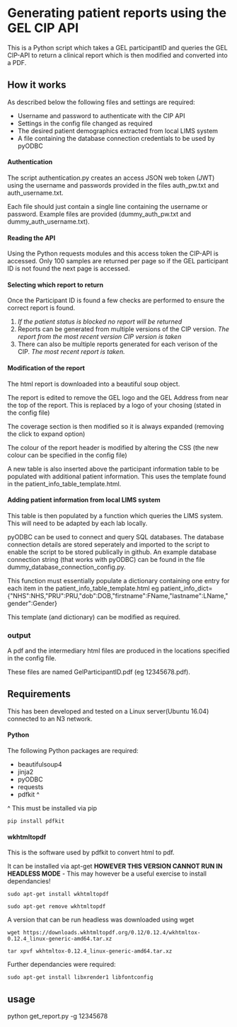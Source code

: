 # Generating patient reports using the GEL CIP API
This is a Python script which takes a GEL participantID and queries the GEL CIP-API to return a clinical report which is then modified and converted into a PDF.
## How it works
As described below the following files and settings are required:

- Username and password to authenticate with the CIP API
- Settings in the config file changed as required 
- The desired patient demographics extracted from local LIMS system
- A file containing the database connection credentials to be used by pyODBC
#### Authentication
The script authentication.py creates an access JSON web token (JWT) using the username and passwords provided in the files auth_pw.txt and auth_username.txt.

Each file should just contain a single line containing the username or password. Example files are provided (dummy_auth_pw.txt and dummy_auth_username.txt).
#### Reading the API
Using the Python requests modules and this access token the CIP-API is accessed. Only 100 samples are returned per page so if the GEL participant ID is not found the next page is accessed.
#### Selecting which report to return
Once the Participant ID is found a few checks are performed to ensure the correct report is found.
1. *If the patient status is blocked no report will be returned*
2. Reports can be generated from multiple versions of the CIP version. *The report from the most recent version CIP version is taken*
3. There can also be multiple reports generated for each verison of the CIP. *The most recent report is taken.*
#### Modification of the report
The html report is downloaded into a beautiful soup object.

The report is edited to remove the GEL logo and the GEL Address from near the top of the report. This is replaced by a logo of your chosing (stated in the config file)

The coverage section is then modified so it is always expanded (removing the click to expand option)

The colour of the report header is modified by altering the CSS (the new colour can be specified in the config file)

A new table is also inserted above the participant information table to be populated with additional patient information. This uses the template found in the patient_info_table_template.html.
#### Adding patient information from local LIMS system
This table is then populated by a function which queries the LIMS system. This will need to be adapted by each lab locally.

pyODBC can be used to connect and query SQL databases. The database connection details are stored seperately and imported to the script to enable the script to be stored publically in github. An example database connection string (that works with pyODBC) can be found in the file dummy_database_connection_config.py. 

This function must essentially populate a dictionary containing one entry for each item in the patient_info_table_template.html eg patient_info_dict={"NHS":NHS,"PRU":PRU,"dob":DOB,"firstname":FName,"lastname":LName,"gender":Gender}

This template (and dictionary) can be modified as required.
### output
A pdf and the intermediary html files are produced in the locations specified in the config file.

These files are named GelParticipantID.pdf (eg 12345678.pdf).
## Requirements
This has been developed and tested on a Linux server(Ubuntu 16.04) connected to an N3 network.

#### Python
The following Python packages are required:

- beautifulsoup4 
- jinja2 
- pyODBC 
- requests
- pdfkit ^ 

^ This must be installed via pip
 
	pip install pdfkit

#### wkhtmltopdf
This is the software used by pdfkit to convert html to pdf.

It can be installed via apt-get **HOWEVER THIS VERSION CANNOT RUN IN HEADLESS MODE**  - This may however be a useful exercise to install dependancies!

	sudo apt-get install wkhtmltopdf
	
	sudo apt-get remove wkhtmltopdf

A version that can be run headless was downloaded using wget

	wget https://downloads.wkhtmltopdf.org/0.12/0.12.4/wkhtmltox-0.12.4_linux-generic-amd64.tar.xz

	tar xpvf wkhtmltox-0.12.4_linux-generic-amd64.tar.xz

Further dependancies were required:

	sudo apt-get install libxrender1 libfontconfig

## usage
python get_report.py -g 12345678
